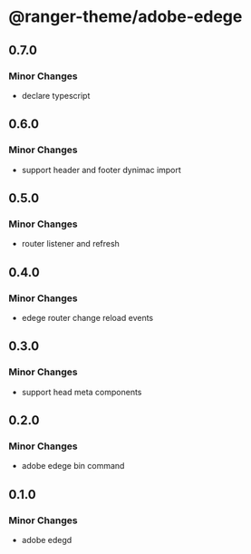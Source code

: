 # @ranger-theme/adobe-edege

## 0.7.0

### Minor Changes

- declare typescript

## 0.6.0

### Minor Changes

- support header and footer dynimac import

## 0.5.0

### Minor Changes

- router listener and refresh

## 0.4.0

### Minor Changes

- edege router change reload events

## 0.3.0

### Minor Changes

- support head meta components

## 0.2.0

### Minor Changes

- adobe edege bin command

## 0.1.0

### Minor Changes

- adobe edegd
